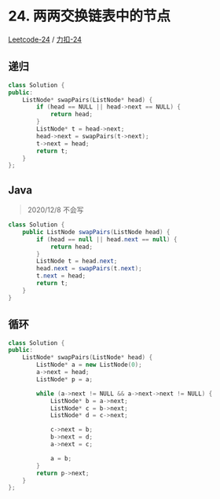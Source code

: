 # 24. 两两交换链表中的节点

[Leetcode-24](https://leetcode.com/problems/swap-nodes-in-pairs/) / [力扣-24](https://leetcode-cn.com/problems/swap-nodes-in-pairs/)

## 递归

```cpp
class Solution {
public:
    ListNode* swapPairs(ListNode* head) {
        if (head == NULL || head->next == NULL) {
            return head;
        }
        ListNode* t = head->next;
        head->next = swapPairs(t->next);
        t->next = head;
        return t;
    }
};
```

## Java

> 2020/12/8 不会写

```java
class Solution {
    public ListNode swapPairs(ListNode head) {
        if (head == null || head.next == null) {
            return head;
        }
        ListNode t = head.next;
        head.next = swapPairs(t.next);
        t.next = head;
        return t;
    }
}
```

## 循环

```cpp
class Solution {
public:
    ListNode* swapPairs(ListNode* head) {
        ListNode* a = new ListNode(0);
        a->next = head;
        ListNode* p = a;

        while (a->next != NULL && a->next->next != NULL) {
            ListNode* b = a->next;
            ListNode* c = b->next;
            ListNode* d = c->next;

            c->next = b;
            b->next = d;
            a->next = c;

            a = b;
        }
        return p->next;
    }
};
```